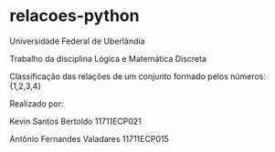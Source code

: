 # relacoes-python

Universidade Federal de Uberlândia

Trabalho da disciplina Lógica e Matemática Discreta

Classificação das relações de um conjunto formado pelos números: {1,2,3,4}

Realizado por: 

Kevin Santos Bertoldo 11711ECP021

Antônio Fernandes Valadares 11711ECP015
